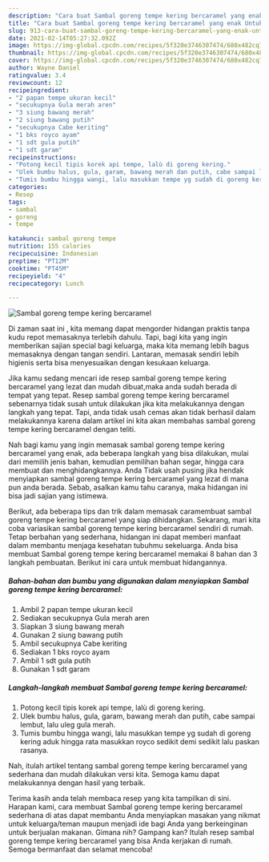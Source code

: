 ```yaml
---
description: "Cara buat Sambal goreng tempe kering bercaramel yang enak Untuk Jualan"
title: "Cara buat Sambal goreng tempe kering bercaramel yang enak Untuk Jualan"
slug: 913-cara-buat-sambal-goreng-tempe-kering-bercaramel-yang-enak-untuk-jualan
date: 2021-02-14T05:27:32.092Z
image: https://img-global.cpcdn.com/recipes/5f320e3746307474/680x482cq70/sambal-goreng-tempe-kering-bercaramel-foto-resep-utama.jpg
thumbnail: https://img-global.cpcdn.com/recipes/5f320e3746307474/680x482cq70/sambal-goreng-tempe-kering-bercaramel-foto-resep-utama.jpg
cover: https://img-global.cpcdn.com/recipes/5f320e3746307474/680x482cq70/sambal-goreng-tempe-kering-bercaramel-foto-resep-utama.jpg
author: Wayne Daniel
ratingvalue: 3.4
reviewcount: 12
recipeingredient:
- "2 papan tempe ukuran kecil"
- "secukupnya Gula merah aren"
- "3 siung bawang merah"
- "2 siung bawang putih"
- "secukupnya Cabe keriting"
- "1 bks royco ayam"
- "1 sdt gula putih"
- "1 sdt garam"
recipeinstructions:
- "Potong kecil tipis korek api tempe, lalù di goreng kering."
- "Ulek bumbu halus, gula, garam, bawang merah dan putih, cabe sampai lembut, lalu uleg gula merah."
- "Tumis bumbu hingga wangi, lalu masukkan tempe yg sudah di goreng kering aduk hingga rata masukkan royco sedikit demi sedikit lalu paskan rasanya."
categories:
- Resep
tags:
- sambal
- goreng
- tempe

katakunci: sambal goreng tempe 
nutrition: 155 calories
recipecuisine: Indonesian
preptime: "PT12M"
cooktime: "PT45M"
recipeyield: "4"
recipecategory: Lunch

---
```



![Sambal goreng tempe kering bercaramel](https://img-global.cpcdn.com/recipes/5f320e3746307474/680x482cq70/sambal-goreng-tempe-kering-bercaramel-foto-resep-utama.jpg)

Di zaman  saat ini , kita memang dapat mengorder hidangan praktis tanpa kudu repot memasaknya terlebih dahulu. Tapi, bagi kita yang ingin memberikan sajian special bagi keluarga, maka kita memang lebih bagus memasaknya dengan tangan sendiri. Lantaran, memasak sendiri lebih higienis serta bisa menyesuaikan dengan kesukaan keluarga.

Jika kamu sedang mencari ide resep sambal goreng tempe kering bercaramel yang lezat dan mudah dibuat,maka anda sudah berada di tempat yang tepat. Resep sambal goreng tempe kering bercaramel  sebenarnya tidak susah untuk dilakukan jika kita melakukannya dengan langkah yang tepat. Tapi, anda tidak usah cemas akan tidak berhasil dalam melakukannya 
karena dalam artikel ini kita akan membahas sambal goreng tempe kering bercaramel dengan teliti.  



Nah bagi kamu yang ingin memasak sambal goreng tempe kering bercaramel yang enak, ada beberapa langkah yang bisa dilakukan, mulai dari memilih jenis bahan, kemudian pemilihan bahan segar, hingga cara membuat dan menghidangkannya. Anda Tidak usah pusing jika hendak menyiapkan sambal goreng tempe kering bercaramel yang lezat di mana pun anda berada. Sebab, asalkan kamu  tahu caranya, maka hidangan ini bisa jadi sajian yang istimewa.

Berikut, ada beberapa tips dan trik dalam memasak caramembuat sambal goreng tempe kering bercaramel yang siap dihidangkan. Sekarang, mari kita coba variasikan sambal goreng tempe kering bercaramel sendiri di rumah. Tetap berbahan yang sederhana, hidangan ini dapat memberi manfaat dalam membantu menjaga kesehatan tubuhmu sekeluarga. Anda bisa membuat Sambal goreng tempe kering bercaramel memakai 8 bahan dan 3 langkah pembuatan. Berikut ini cara untuk membuat hidangannya.

<!--inarticleads1-->

##### Bahan-bahan dan bumbu yang digunakan dalam menyiapkan Sambal goreng tempe kering bercaramel:

1. Ambil 2 papan tempe ukuran kecil
1. Sediakan secukupnya Gula merah aren
1. Siapkan 3 siung bawang merah
1. Gunakan 2 siung bawang putih
1. Ambil secukupnya Cabe keriting
1. Sediakan 1 bks royco ayam
1. Ambil 1 sdt gula putih
1. Gunakan 1 sdt garam




<!--inarticleads2-->

##### Langkah-langkah membuat Sambal goreng tempe kering bercaramel:

1. Potong kecil tipis korek api tempe, lalù di goreng kering.
1. Ulek bumbu halus, gula, garam, bawang merah dan putih, cabe sampai lembut, lalu uleg gula merah.
1. Tumis bumbu hingga wangi, lalu masukkan tempe yg sudah di goreng kering aduk hingga rata masukkan royco sedikit demi sedikit lalu paskan rasanya.




Nah, itulah artikel tentang  sambal goreng tempe kering bercaramel  yang sederhana dan mudah dilakukan versi kita. Semoga kamu dapat melakukannya dengan hasil yang terbaik. 

Terima kasih anda telah membaca resep yang kita tampilkan di sini. Harapan kami, cara membuat  Sambal goreng tempe kering bercaramel sederhana di atas dapat membantu Anda menyiapkan masakan yang nikmat untuk keluarga/teman maupun menjadi ide bagi Anda yang berkeinginan untuk berjualan makanan. Gimana nih? Gampang kan? Itulah resep sambal goreng tempe kering bercaramel yang bisa Anda kerjakan di rumah. Semoga bermanfaat dan selamat mencoba!

